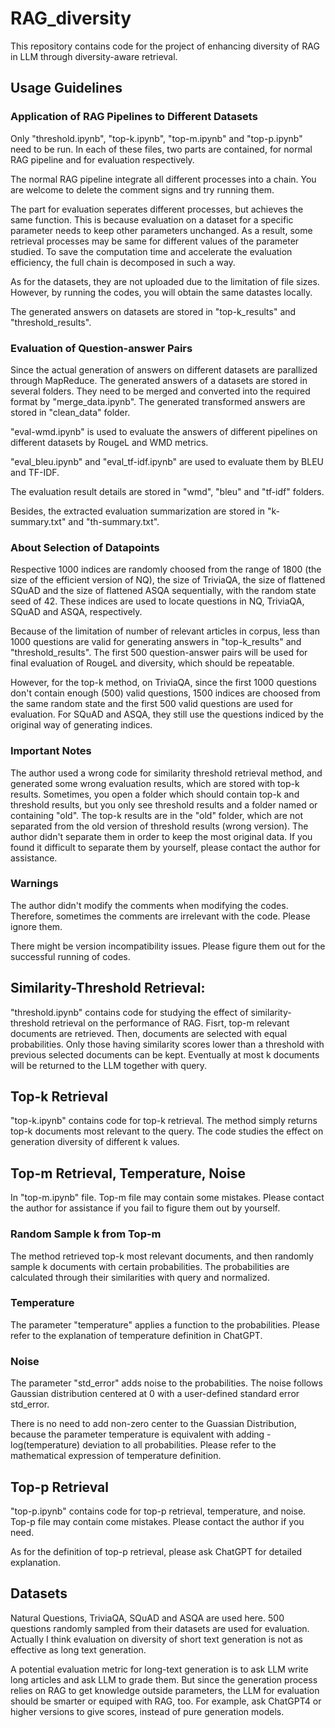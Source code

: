 # RAG_diversity

This repository contains code for the project of enhancing diversity of RAG in LLM through diversity-aware retrieval. 


## Usage Guidelines

### Application of RAG Pipelines to Different Datasets

Only "threshold.ipynb", "top-k.ipynb", "top-m.ipynb" and "top-p.ipynb" need to be run. In each of these files, two parts are contained, for normal RAG pipeline and for evaluation respectively.

The normal RAG pipeline integrate all different processes into a chain. You are welcome to delete the comment signs and try running them.

The part for evaluation seperates different processes, but achieves the same function. This is because evaluation on a dataset for a specific parameter needs to keep other parameters unchanged. As a result, some retrieval processes may be same for different values of the parameter studied. To save the computation time and accelerate the evaluation efficiency, the full chain is decomposed in such a way.

As for the datasets, they are not uploaded due to the limitation of file sizes. However, by running the codes, you will obtain the same datastes locally.

The generated answers on datasets are stored in "top-k_results" and "threshold_results".

### Evaluation of Question-answer Pairs

Since the actual generation of answers on different datasets are parallized through MapReduce. The generated answers of a datasets are stored in several folders. They need to be merged and converted into the required format by "merge_data.ipynb". The generated transformed answers are stored in "clean_data" folder.

"eval-wmd.ipynb" is used to evaluate the answers of different pipelines on different datasets by RougeL and WMD metrics.

"eval_bleu.ipynb" and "eval_tf-idf.ipynb" are used to evaluate them by BLEU and TF-IDF.

The evaluation result details are stored in "wmd", "bleu" and "tf-idf" folders.

Besides, the extracted evaluation summarization are stored in "k-summary.txt" and "th-summary.txt".

### About Selection of Datapoints

Respective 1000 indices are randomly choosed from the range of 1800 (the size of the efficient version of NQ), the size of TriviaQA, the size of flattened SQuAD and the size of flattened ASQA sequentially, with the random state seed of 42. These indices are used to locate questions in NQ, TriviaQA, SQuAD and ASQA, respectively. 

Because of the limitation of number of relevant articles in corpus, less than 1000 questions are valid for generating answers in "top-k_results" and "threshold_results". The first 500 question-answer pairs will be used for final evaluation of RougeL and diversity, which should be repeatable.

However, for the top-k method, on TriviaQA, since the first 1000 questions don't contain enough (500) valid questions, 1500 indices are choosed from the same random state and the first 500 valid questions are used for evaluation. For SQuAD and ASQA, they still use the questions indiced by the original way of generating indices.

### Important Notes

The author used a wrong code for similarity threshold retrieval method, and generated some wrong evaluation results, which are stored with top-k results. Sometimes, you open a folder which should contain top-k and threshold results, but you only see threshold results and a folder named or containing "old". The top-k results are in the "old" folder, which are not separated from the old version of threshold results (wrong version). The author didn't separate them in order to keep the most original data. If you found it difficult to separate them by yourself, please contact the author for assistance.

### Warnings

The author didn't modify the comments when modifying the codes. Therefore, sometimes the comments are irrelevant with the code. Please ignore them. 

There might be version incompatibility issues. Please figure them out for the successful running of codes.

## Similarity-Threshold Retrieval:

"threshold.ipynb" contains code for studying the effect of similarity-threshold retrieval on the performance of RAG. Fisrt, top-m relevant documents are retrieved. Then, documents are selected with equal probabilities. Only those having similarity scores lower than a threshold with previous selected documents can be kept. Eventually at most k documents will be returned to the LLM together with query.

## Top-k Retrieval

"top-k.ipynb" contains code for top-k retrieval. The method simply returns top-k documents most relevant to the query. The code studies the effect on generation diversity of different k values.

## Top-m Retrieval, Temperature, Noise

In "top-m.ipynb" file. Top-m file may contain some mistakes. Please contact the author for assistance if you fail to figure them out by yourself.

### Random Sample k from Top-m

The method retrieved top-k most relevant documents, and then randomly sample k documents with certain probabilities. The probabilities are calculated through their similarities with query and normalized.

### Temperature

The parameter "temperature" applies a function to the probabilities. Please refer to the explanation of temperature definition in ChatGPT.

### Noise 

The parameter "std_error" adds noise to the probabilities. The noise follows Gaussian distribution centered at 0 with a user-defined standard error std_error. 

There is no need to add non-zero center to the Guassian Distribution, because the parameter temperature is equivalent with adding -log(temperature) deviation to all probabilities. Please refer to the mathematical expression of temperature definition.

## Top-p Retrieval

"top-p.ipynb" contains code for top-p retrieval, temperature, and noise. Top-p file may contain come mistakes. Please contact the author if you need.

As for the definition of top-p retrieval, please ask ChatGPT for detailed explanation.

## Datasets

Natural Questions, TriviaQA, SQuAD and ASQA are used here. 500 questions randomly sampled from their datasets are used for evaluation. Actually I think evaluation on diversity of short text generation is not as effective as long text generation.

A potential evaluation metric for long-text generation is to ask LLM write long articles and ask LLM to grade them. But since the generation process relies on RAG to get knowledge outside parameters, the LLM for evaluation should be smarter or equiped with RAG, too. For example, ask ChatGPT4 or higher versions to give scores, instead of pure generation models.












